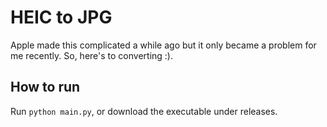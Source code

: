 # HEIC to JPG
Apple made this complicated a while ago but it only became a problem for me recently. So, here's to converting :).

## How to run
Run `python main.py`, or download the executable under releases.
